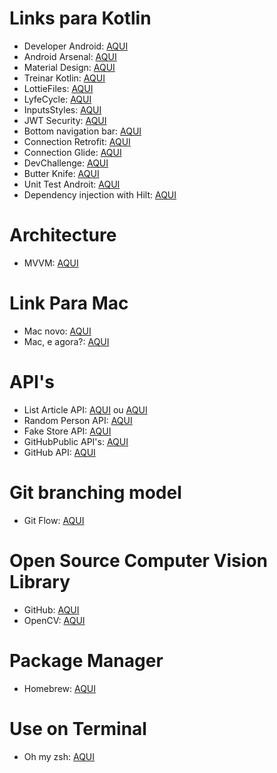 # Links para Kotlin
- Developer Android: [AQUI](https://developer.android.com/)
- Android Arsenal: [AQUI](https://android-arsenal.com/)
- Material Design: [AQUI](https://material.io/)
- Treinar Kotlin: [AQUI](https://play.kotlinlang.org/koans/overview)
- LottieFiles: [AQUI](https://lottiefiles.com)
- LyfeCycle: [AQUI](https://developer.android.com/guide/components/activities/activity-lifecycle)
- InputsStyles: [AQUI](https://medium.com/omisoft/textinputlayout-styling-8b36a5e0d73c)
- JWT Security: [AQUI](https://medium.com/@maison.moa/using-jwt-json-web-tokens-to-authorize-users-and-protect-api-routes-3e04a1453c3e)
- Bottom navigation bar: [AQUI](https://material.io/components/bottom-navigation/android#bottom-navigation-bar)
- Connection Retrofit: [AQUI](https://medium.com/@alifyzfpires/consumindo-api-rest-com-retrofit-kotlin-no-android-abba52820cc)
- Connection Glide: [AQUI](https://github.com/bumptech/glide)
- DevChallenge: [AQUI](https://www.devchallenge.com.br/challenges)
- Butter Knife: [AQUI](https://jakewharton.github.io/butterknife/)
- Unit Test Androit: [AQUI](https://developer.android.com/training/testing/fundamentals)
- Dependency injection with Hilt: [AQUI](https://developer.android.com/training/dependency-injection/hilt-android)

# Architecture
- MVVM: [AQUI](https://developer.android.com/jetpack/guide?gclid=CjwKCAjwmeiIBhA6EiwA-uaeFa5QVkyirf5OOjQE1yIT2J8r1VYKKY24W7m-xgy87ERnEDXjeQ8BHxoCPNQQAvD_BwE&gclsrc=aw.ds)

# Link Para Mac
- Mac novo: [AQUI](https://www.youtube.com/watch?v=DfvsnMxCpsI)
- Mac, e agora?: [AQUI](https://www.tecmundo.com.br/apple/2342-comprei-um-mac-e-agora-.htm)

# API's
- List Article API: [AQUI](https://api.spaceflightnewsapi.net/v3/documentation#/) ou [AQUI](https://spaceflightnewsapi.net)
- Random Person API: [AQUI](https://randomuser.me)
- Fake Store API: [AQUI](https://fakestoreapi.com)
- GitHubPublic API's: [AQUI](https://github.com/public-apis/public-apis)
- GitHub API: [AQUI](https://docs.github.com/pt/rest)

# Git branching model
- Git Flow: [AQUI](https://nvie.com/posts/a-successful-git-branching-model/)

# Open Source Computer Vision Library
- GitHub: [AQUI](https://github.com/opencv/opencv)
- OpenCV: [AQUI](https://opencv.org)

# Package Manager
- Homebrew: [AQUI](https://brew.sh)

# Use on Terminal
- Oh my zsh: [AQUI](https://ohmyz.sh)

